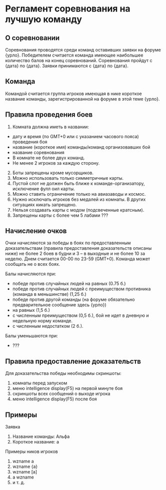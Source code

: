 Регламент соревнования на лучшую команду
===========================================
О соревновании
-----------------
Соревнования проводятся среди команд оставивших заявки на форуме {урло}. Победителем считается команда имеющее наибольшее количество балов на конец соревнований. Соревнования пройдут с {дата} по {дата}. Заявки принимаются с {дата} по {дата}.

Команда
--------------
Командой считается группа игроков имеющая в нике короткое название команды, зарегистрированной на форуме в этой теме {урло}.

Правила проведения боев
---------------------------
1. Комната должна иметь в названии:
 * дату и время (по GMT+0 или с указанием часового пояса) проведения боя
 * название (короткое имя) команды/команд организовавших бой
 * название соревнования 
* В комнате не более двух команд.
* Не менее 2 игроков за каждую сторону.
2. Боты запрещены кроме мусорщиков.
3. Можно использовать только симметричные карты.
4. Пустой слот не должен быть ближе к команде-организатору, исключение фулл оил карты.
5. Можно ставить ограничение только на авиазаводы и космос.
6. Нужно исключать игроков без медалей из комнаты. В других ситуациях кикать запрещено.
7. Нельзя создавать карты с модом (подсвеченные кратсным).
8. Запрещены карты с более чем 5 лабами ???

Начисление очков
-----------------------
Очки начисляются за победы в боях по предоставленным доказательствам (правила предоставления доказательств описаны ниже) не более 2 боев в будни и 3 – в выходные и не более 10 за неделю. Днем считается  00-00 по 23-59 (GMT+0).  Команда может сообщать не о всех боях.

Балы начисляются при:
* победе против случайных людей на равных (0.75 б.)
* победе против случайных людей с преимуществом противника (команда в меньшинстве) (1,25 б.)
* победе против другой команды  (на форуме обязательно предварительное сообщение здесь {урло})
 * на равных (1,5 б.)
 * с численным преимуществом (0,5 б.), бой не идет в дневную и недельную норму команде.
 * с численным недостатком (2 б.).

Балы уменьшаются при:
* ???

Правила предоставление доказательств
-------------
Для доказательства победы необходимы скриншоты:
1. комнаты перед запуском
2. меню intelligence display(F5) на первой минуте боя
3. скриншоты всех сообщений о выходе игрока
4. меню intelligence display(F5) после боя 




Примеры
--------------
Заявка

1. Название команды: Альфа
2. Короткое название: а

Примеры ников игроков

1. wzname a
2. wzname {a}
3. wzname [a]
5. a wzname
6. и т. д.
 





